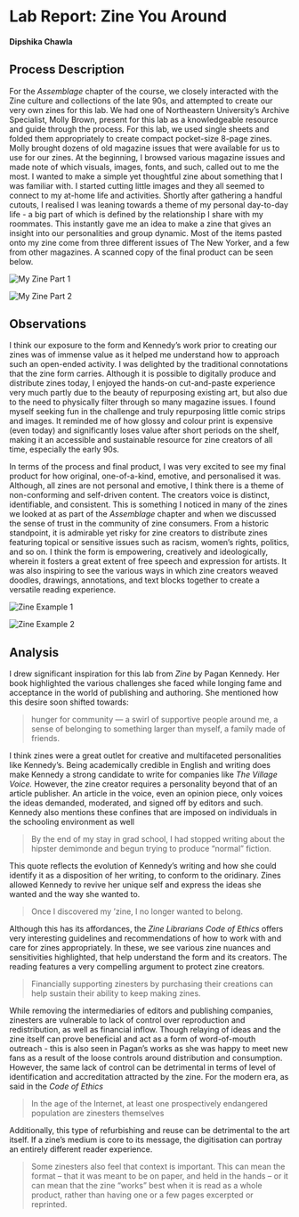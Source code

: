 # Lab Report: Zine You Around

#### Dipshika Chawla

## Process Description

For the _Assemblage_ chapter of the course, we closely interacted with the Zine culture and collections of the late 90s, and attempted to create our very own zines for this lab. We had one of Northeastern University’s Archive Specialist, Molly Brown, present for this lab as a knowledgeable resource and guide through the process. For this lab, we used single sheets and folded them appropriately to create compact pocket-size 8-page zines. Molly brought dozens of old magazine issues that were available for us to use for our zines. At the beginning, I browsed various magazine issues and made note of which visuals, images, fonts, and such, called out to me the most. I wanted to make a simple yet thoughtful zine about something that I was familiar with. I started cutting little images and they all seemed to connect to my at-home life and activities. Shortly after gathering a handful cutouts, I realised I was leaning towards a theme of my personal day-to-day life - a big part of which is defined by the relationship I share with my roommates. This instantly gave me an idea to make a zine that gives an insight into our personalities and group dynamic. Most of the items pasted onto my zine come from three different issues of The New Yorker, and a few from other magazines. A scanned copy of the final product can be seen below.

![My Zine Part 1](/images/myzine1.jpg)

![My Zine Part 2](/images/myzine2.jpg)

## Observations

I think our exposure to the form and Kennedy’s work prior to creating our zines was of immense value as it helped me understand how to approach such an open-ended activity. I was delighted by the traditional connotations that the zine form carries. Although it is possible to digitally produce and distribute zines today, I enjoyed the hands-on cut-and-paste experience very much partly due to the beauty of repurposing existing art, but also due to the need to physically filter through so many magazine issues. I found myself seeking fun in the challenge and truly repurposing little comic strips and images. It reminded me of how glossy and colour print is expensive (even today) and significantly loses value after short periods on the shelf, making it an accessible and sustainable resource for zine creators of all time, especially the early 90s.

In terms of the process and final product, I was very excited to see my final product for how original, one-of-a-kind, emotive, and personalised it was. Although, all zines are not personal and emotive, I think there is a theme of non-conforming and self-driven content. The creators voice is distinct, identifiable, and consistent. This is something I noticed in many of the zines we looked at as part of the _Assemblage_ chapter and when we discussed the sense of trust in the community of zine consumers. From a historic standpoint, it is admirable yet risky for zine creators to distribute zines featuring topical or sensitive issues such as racism, women’s rights, politics, and so on. I think the form is empowering, creatively and ideologically, wherein it fosters a great extent of free speech and expression for artists. It was also inspiring to see the various ways in which zine creators weaved doodles, drawings, annotations, and text blocks together to create a versatile reading experience.

![Zine Example 1](/images/zineexample1.jpeg)

![Zine Example 2](/images/zineexample2.jpeg)

## Analysis

I drew significant inspiration for this lab from _Zine_ by Pagan Kennedy. Her book highlighted the various challenges she faced while longing fame and acceptance in the world of publishing and authoring. She mentioned how this desire soon shifted towards:
> hunger for community — a swirl of supportive people around me, a sense of belonging to something larger than myself, a family made of friends.

I think zines were a great outlet for creative and multifaceted personalities like Kennedy’s. Being academically credible in English and writing does make Kennedy a strong candidate to write for companies like _The Village Voice._ However, the zine creator requires a personality beyond that of an article publisher. An article in the voice, even an opinion piece, only voices the ideas demanded, moderated, and signed off by editors and such. Kennedy also mentions these confines that are imposed on individuals in the schooling environment as well
> By the end of my stay in grad school, I had stopped writing about the hipster demimonde and begun trying to produce “normal” fiction.

This quote reflects the evolution of Kennedy’s writing and how she could identify it as a disposition of her writing, to conform to the oridinary. Zines allowed Kennedy to revive her unique self and express the ideas she wanted and the way she wanted to.
> Once I discovered my ’zine, I no longer wanted to belong.

Although this has its affordances, the _Zine Librarians Code of Ethics_ offers very interesting guidelines and recommendations of how to work with and care for zines appropriately. In these, we see various zine nuances and sensitivities highlighted, that help understand the form and its creators. The reading features a very compelling argument to protect zine creators.
> Financially supporting zinesters by purchasing their creations can help sustain their ability to keep making zines.

While removing the intermediaries of editors and publishing companies, zinesters are vulnerable to lack of control over reproduction and redistribution, as well as financial inflow. Though relaying of ideas and the zine itself can prove beneficial and act as a form of word-of-mouth outreach - this is also seen in Pagan’s works as she was happy to meet new fans as a result of the loose controls around distribution and consumption. However, the same lack of control can be detrimental in terms of level of identification and accreditation attracted by the zine. For the modern era, as said in the _Code of Ethics_
> In the age of the Internet, at least one prospectively endangered population are zinesters themselves

Additionally, this type of refurbishing and reuse can be detrimental to the art itself. If a zine’s medium is core to its message, the digitisation can portray an entirely different reader experience. 
> Some zinesters also feel that context is important. This can mean the format – that it was meant to be on paper, and held in the hands – or it can mean that the zine “works” best when it is read as a whole product, rather than having one or a few pages excerpted or reprinted. 




